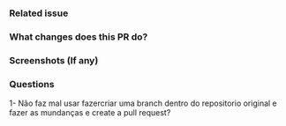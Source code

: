 ### Related issue
<!-- Remove this field if it doesn't fix any issue -->

### What changes does this PR do?

### Screenshots (If any)

### Questions

1- Não faz mal usar fazercriar uma branch dentro do repositorio original e fazer as mundanças e create a pull request?
